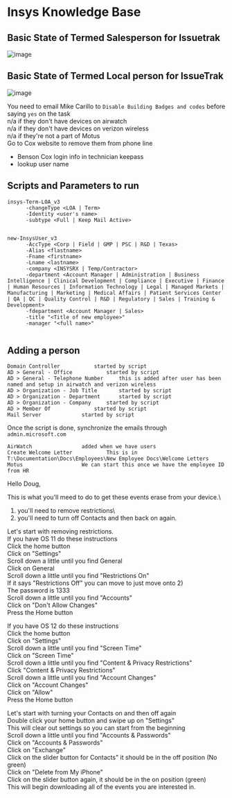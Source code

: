 # Insys Knowledge Base

## Basic State of Termed Salesperson for Issuetrak

![image](https://user-images.githubusercontent.com/11879769/45961499-7f53c080-bfd3-11e8-82dd-0c6f09dcf8a7.png)

## Basic State of Termed Local person for IssueTrak

![image](https://user-images.githubusercontent.com/11879769/46113646-17a09f80-c1a4-11e8-92b9-c15de2649297.png)

You need to email Mike Carillo to `Disable Building Badges and codes` before saying `yes` on the task \
n/a if they don't have devices on airwatch \
n/a if they don't have devices on verizon wireless \
n/a if they're not a part of Motus \
Go to Cox website to remove them from phone line
 - Benson Cox login info in technician keepass
 - lookup user name
 
 ## Scripts and Parameters to run
 
```
insys-Term-LOA_v3 
      -changeType <LOA | Term>
      -Identity <user's name>
      -subtype <Full | Keep Mail Active>


new-InsysUser_v3
      -AccType <Corp | Field | GMP | PSC | R&D | Texas>
      -Alias <flastname> 
      -Fname <firstname>
      -Lname <lastname>
      -company <INSYSRX | Temp/Contractor>
      -department <Account Manager | Administration | Business Intelligence | Clinical Development | Compliance | Executive | Finance | Human Resources | Information Technology | Legal | Managed Markets | Manufacturing | Marketing | Medical Affairs | Patient Services Center | QA | QC | Quality Control | R&D | Regulatory | Sales | Training & Development>
      -fdepartment <Account Manager | Sales>
      -title "<Title of new employee>"
      -manager "<full name>"
      
```
## Adding a person 

    Domain Controller			started by script
    AD > General - Office			started by script 
    AD > General - Telephone Number		this is added after user has been named and setup in airwatch and verizon wireless
    AD > Organization - Job Title		started by script
    AD > Organization - Department		started by script
    AD > Organization - Company		started by script
    AD > Member Of				started by script
    Mail Server				started by script

Once the script is done, synchronize the emails through `admin.microsoft.com`
  
    AirWatch				added when we have users 
    Create Welcome Letter			This is in T:\Documentation\Docs\Employees\New Employee Docs\Welcome Letters
    Motus					We can start this once we have the employee ID from HR

Hello Doug,

This is what you'll meed to do to get these events erase from your device.\
1) you'll need to remove restrictions\
2) you'll need to turn off Contacts and then back on again.

Let's start with removing restrictions.\
If you have OS 11 do these instructions\
	Click the home button\
	Click on "Settings"\
	Scroll down a little until you find General\
	Click on General\
	Scroll down a little until you find "Restrictions  On"\
	If it says "Restrictions  Off" you can move to just move onto 2)\
	The password is 1333\
	Scroll down a little until you find "Accounts"\
	Click on "Don't Allow Changes"\
	Press the Home button


If you have OS 12 do these instructions\
	Click the home button\
	Click on "Settings"\
	Scroll down a little until you find "Screen Time"\
	Click on "Screen Time"\
	Scroll down a little until you find "Content & Privacy Restrictions"\
	Click "Content & Privacy Restrictions"\
	Scroll down a little until you find "Account Changes"\
	Click on "Account Changes"\
	Click on "Allow"\
	Press the Home button

Let's start with turning your Contacts on and then off again\
	Double click your home button and swipe up on "Settings"\
	This will clear out settings so you can start from the beginning\
	Scroll down a little until you find "Accounts & Passwords"\
	Click on "Accounts & Passwords"\
	Click on "Exchange"\
	Click on the slider button for Contacts" it should be in the off position (No green)\
	Click on "Delete from My iPhone"\
	Click on the slider button again, it should be in the on position (green)\
	This will begin downloading all of the events you are interested in.
